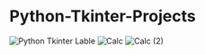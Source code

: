 # Python-Tkinter-Projects
![Python Tkinter Lable](https://github.com/user-attachments/assets/e38d7d37-f196-4f0d-9593-f1042ebae456)
![Calc](https://github.com/user-attachments/assets/ea63056f-95d5-4640-a534-57cee5568834)
![Calc (2)](https://github.com/user-attachments/assets/54e8e4df-67e7-4215-b4d3-590b547ef7cd)
